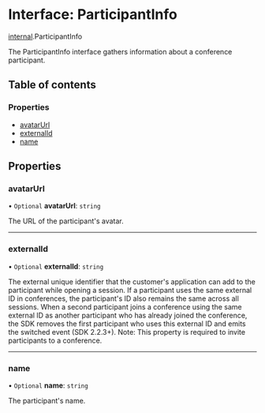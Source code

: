 # Interface: ParticipantInfo

[internal](../modules/internal.md).ParticipantInfo

The ParticipantInfo interface gathers information about a conference participant.

## Table of contents

### Properties

- [avatarUrl](internal.ParticipantInfo.md#avatarurl)
- [externalId](internal.ParticipantInfo.md#externalid)
- [name](internal.ParticipantInfo.md#name)

## Properties

### avatarUrl

• `Optional` **avatarUrl**: `string`

The URL of the participant's avatar.

___

### externalId

• `Optional` **externalId**: `string`

The external unique identifier that the customer's application can add to
the participant while opening a session. If a participant uses the same
external ID in conferences, the participant's ID also remains the same
across all sessions. When a second participant joins a conference using
the same external ID as another participant who has already joined the
conference, the SDK removes the first participant who uses this external
ID and emits the switched event (SDK 2.2.3+).
Note: This property is required to invite participants to a conference.

___

### name

• `Optional` **name**: `string`

The participant's name.
